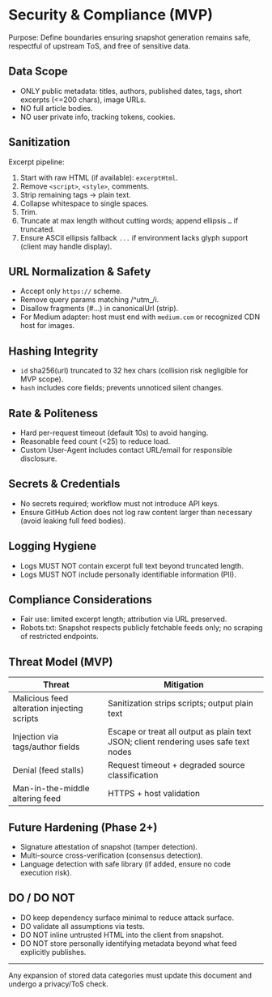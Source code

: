 # Security & Compliance (MVP)

Purpose: Define boundaries ensuring snapshot generation remains safe, respectful of upstream ToS, and free of sensitive data.

## Data Scope
- ONLY public metadata: titles, authors, published dates, tags, short excerpts (<=200 chars), image URLs.
- NO full article bodies.
- NO user private info, tracking tokens, cookies.

## Sanitization
Excerpt pipeline:
1. Start with raw HTML (if available): `excerptHtml`.
2. Remove `<script>`, `<style>`, comments.
3. Strip remaining tags -> plain text.
4. Collapse whitespace to single spaces.
5. Trim.
6. Truncate at max length without cutting words; append ellipsis `…` if truncated.
7. Ensure ASCII ellipsis fallback `...` if environment lacks glyph support (client may handle display).

## URL Normalization & Safety
- Accept only `https://` scheme.
- Remove query params matching /^utm_/i.
- Disallow fragments (#...) in canonicalUrl (strip).
- For Medium adapter: host must end with `medium.com` or recognized CDN host for images.

## Hashing Integrity
- `id` sha256(url) truncated to 32 hex chars (collision risk negligible for MVP scope).
- `hash` includes core fields; prevents unnoticed silent changes.

## Rate & Politeness
- Hard per-request timeout (default 10s) to avoid hanging.
- Reasonable feed count (<25) to reduce load.
- Custom User-Agent includes contact URL/email for responsible disclosure.

## Secrets & Credentials
- No secrets required; workflow must not introduce API keys.
- Ensure GitHub Action does not log raw content larger than necessary (avoid leaking full feed bodies).

## Logging Hygiene
- Logs MUST NOT contain excerpt full text beyond truncated length.
- Logs MUST NOT include personally identifiable information (PII).

## Compliance Considerations
- Fair use: limited excerpt length; attribution via URL preserved.
- Robots.txt: Snapshot respects publicly fetchable feeds only; no scraping of restricted endpoints.

## Threat Model (MVP)
| Threat | Mitigation |
|--------|------------|
| Malicious feed alteration injecting scripts | Sanitization strips scripts; output plain text |
| Injection via tags/author fields | Escape or treat all output as plain text JSON; client rendering uses safe text nodes |
| Denial (feed stalls) | Request timeout + degraded source classification |
| Man-in-the-middle altering feed | HTTPS + host validation |

## Future Hardening (Phase 2+)
- Signature attestation of snapshot (tamper detection).
- Multi-source cross-verification (consensus detection).
- Language detection with safe library (if added, ensure no code execution risk).

## DO / DO NOT
- DO keep dependency surface minimal to reduce attack surface.
- DO validate all assumptions via tests.
- DO NOT inline untrusted HTML into the client from snapshot.
- DO NOT store personally identifying metadata beyond what feed explicitly publishes.

---
Any expansion of stored data categories must update this document and undergo a privacy/ToS check.
